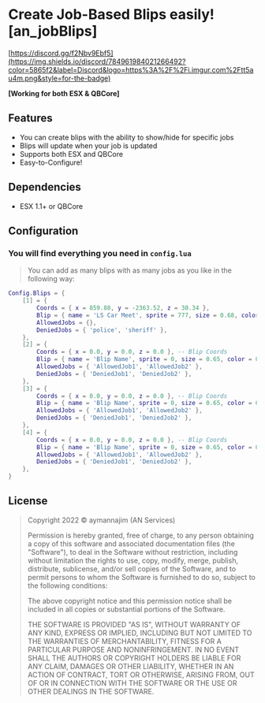 # **Create Job-Based Blips easily!** [an_jobBlips]

[https://discord.gg/f2Nbv9Ebf5](https://img.shields.io/discord/784961984021266492?color=5865f2&label=Discord&logo=https%3A%2F%2Fi.imgur.com%2Ftt5au4m.png&style=for-the-badge)


**[Working for both ESX & QBCore]**

## Features
- You can create blips with the ability to show/hide for specific jobs
- Blips will update when your job is updated
- Supports both ESX and QBCore
- Easy-to-Configure!

## Dependencies
- ESX 1.1+ or QBCore

## Configuration
### You will find everything you need in `config.lua`
> You can add as many blips with as many jobs as you like in the following way:

```lua
Config.Blips = {
	[1] = {
		Coords = { x = 859.88, y = -2363.52, z = 30.34 },
		Blip = { name = 'LS Car Meet', sprite = 777, size = 0.68, color = 0 },
		AllowedJobs = {},
		DeniedJobs = { 'police', 'sheriff' },
	},
	[2] = {
		Coords = { x = 0.0, y = 0.0, z = 0.0 }, -- Blip Coords
		Blip = { name = 'Blip Name', sprite = 0, size = 0.65, color = 0 }, 
		AllowedJobs = { 'AllowedJob1', 'AllowedJob2' }, 
		DeniedJobs = { 'DeniedJob1', 'DeniedJob2' }, 
	},
	[3] = {
		Coords = { x = 0.0, y = 0.0, z = 0.0 }, -- Blip Coords
		Blip = { name = 'Blip Name', sprite = 0, size = 0.65, color = 0 }, 
		AllowedJobs = { 'AllowedJob1', 'AllowedJob2' }, 
		DeniedJobs = { 'DeniedJob1', 'DeniedJob2' },
	},
	[4] = {
		Coords = { x = 0.0, y = 0.0, z = 0.0 }, -- Blip Coords
		Blip = { name = 'Blip Name', sprite = 0, size = 0.65, color = 0 }, 
		AllowedJobs = { 'AllowedJob1', 'AllowedJob2' },
		DeniedJobs = { 'DeniedJob1', 'DeniedJob2' }, 
	},
}
```

## License
> Copyright 2022 © aymannajim (AN Services) 
> 
> Permission is hereby granted, free of charge, to any person obtaining a copy of this software and associated documentation files (the "Software"), to deal in the Software without restriction, including without limitation the rights to use, copy, modify, merge, publish, distribute, sublicense, and/or sell copies of the Software, and to permit persons to whom the Software is furnished to do so, subject to the following conditions:
> 
> The above copyright notice and this permission notice shall be included in all copies or substantial portions of the Software.
> 
> THE SOFTWARE IS PROVIDED "AS IS", WITHOUT WARRANTY OF ANY KIND, EXPRESS OR IMPLIED, INCLUDING BUT NOT LIMITED TO THE WARRANTIES OF MERCHANTABILITY, FITNESS FOR A PARTICULAR PURPOSE AND NONINFRINGEMENT. IN NO EVENT SHALL THE AUTHORS OR COPYRIGHT HOLDERS BE LIABLE FOR ANY CLAIM, DAMAGES OR OTHER LIABILITY, WHETHER IN AN ACTION OF CONTRACT, TORT OR OTHERWISE, ARISING FROM, OUT OF OR IN CONNECTION WITH THE SOFTWARE OR THE USE OR OTHER DEALINGS IN THE SOFTWARE.
